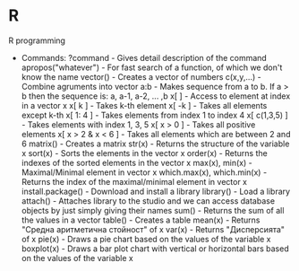 # R
R programming

- Commands:
?command - Gives detail description of the command
apropos("whatever") - For fast search of a function, of which we don't know the name
vector() - Creates a vector of numbers
c(x,y,...) - Combine agruments into vector
a:b - Makes sequence from a to b. If a > b then the sequence is: a, a-1, a-2, ... ,b
 x[ ] - Access to element at index in a vector x
 x[ k ] - Takes k-th element
 x[ -k ] - Takes all elements except k-th
 x[ 1: 4 ] - Takes elements from index 1 to index 4
 x[ c(1,3,5) ] - Takes elements with index 1, 3, 5
 x[ x > 0 ] - Takes all positive elements
 x[ x > 2 & x < 6 ] - Takes all elements which are between 2 and 6
matrix() - Creates a matrix
str(x) - Returns the structure of the variable x
sort(x) - Sorts the elements in the vector x
order(x) - Returns the indexes of the sorted elements in the vector x
max(x), min(x) - Maximal/Minimal element in vector x
which.max(x), which.min(x) - Returns the index of the maximal/minimal element in vector x
install.package() - Download and install a library
library() - Load a library
attach() - Attaches library to the studio and we can access database objects by just simply giving their names
sum() - Returns the sum of all the values in a vector
table() - Creates a table
mean(x) - Returns "Средна аритметична стойност" of x
var(x) - Returns "Дисперсията" of x
pie(x) - Draws a pie chart based on the values of the variable x
boxplot(x) - Draws a bar plot chart with vertical or horizontal bars based on the values of the variable x
